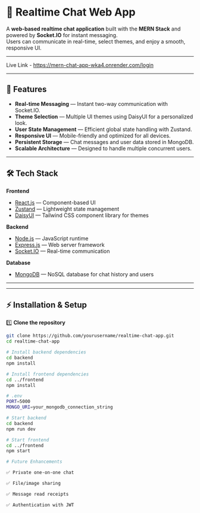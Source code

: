 # 💬 Realtime Chat Web App

A **web-based realtime chat application** built with the **MERN Stack** and powered by **Socket.IO** for instant messaging.  
Users can communicate in real-time, select themes, and enjoy a smooth, responsive UI.

---

Live Link - https://mern-chat-app-wka4.onrender.com/login

---

## 🚀 Features
- **Real-time Messaging** — Instant two-way communication with Socket.IO.
- **Theme Selection** — Multiple UI themes using DaisyUI for a personalized look.
- **User State Management** — Efficient global state handling with Zustand.
- **Responsive UI** — Mobile-friendly and optimized for all devices.
- **Persistent Storage** — Chat messages and user data stored in MongoDB.
- **Scalable Architecture** — Designed to handle multiple concurrent users.

---

## 🛠 Tech Stack
**Frontend**
- [React.js](https://react.dev/) — Component-based UI
- [Zustand](https://zustand-demo.pmnd.rs/) — Lightweight state management
- [DaisyUI](https://daisyui.com/) — Tailwind CSS component library for themes

**Backend**
- [Node.js](https://nodejs.org/) — JavaScript runtime
- [Express.js](https://expressjs.com/) — Web server framework
- [Socket.IO](https://socket.io/) — Real-time communication

**Database**
- [MongoDB](https://www.mongodb.com/) — NoSQL database for chat history and users

---


---

## ⚡ Installation & Setup

1️⃣ **Clone the repository**
```bash
git clone https://github.com/yourusername/realtime-chat-app.git
cd realtime-chat-app

# Install backend dependencies
cd backend
npm install

# Install frontend dependencies
cd ../frontend
npm install

# .env
PORT=5000
MONGO_URI=your_mongodb_connection_string

# Start backend
cd backend
npm run dev

# Start frontend
cd ../frontend
npm start

# Future Enhancements

✅ Private one-on-one chat

✅ File/image sharing

✅ Message read receipts

✅ Authentication with JWT

